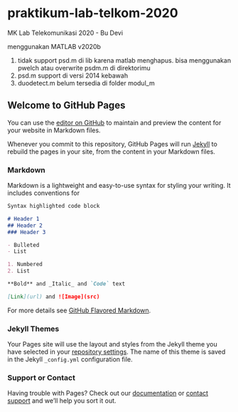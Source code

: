 # praktikum-lab-telkom-2020
MK Lab Telekomunikasi 2020 - Bu Devi

menggunakan MATLAB v2020b
1. tidak support psd.m di lib karena matlab menghapus. bisa menggunakan pwelch atau overwrite psdm.m di direktorimu
2. psd.m support di versi 2014 kebawah
3. duodetect.m belum tersedia di folder modul_m

## Welcome to GitHub Pages

You can use the [editor on GitHub](https://github.com/vitoatmo/matlab-praktikum-lab-telkom-2020/edit/gh-pages/index.md) to maintain and preview the content for your website in Markdown files.

Whenever you commit to this repository, GitHub Pages will run [Jekyll](https://jekyllrb.com/) to rebuild the pages in your site, from the content in your Markdown files.

### Markdown

Markdown is a lightweight and easy-to-use syntax for styling your writing. It includes conventions for

```markdown
Syntax highlighted code block

# Header 1
## Header 2
### Header 3

- Bulleted
- List

1. Numbered
2. List

**Bold** and _Italic_ and `Code` text

[Link](url) and ![Image](src)
```

For more details see [GitHub Flavored Markdown](https://guides.github.com/features/mastering-markdown/).

### Jekyll Themes

Your Pages site will use the layout and styles from the Jekyll theme you have selected in your [repository settings](https://github.com/vitoatmo/matlab-praktikum-lab-telkom-2020/settings). The name of this theme is saved in the Jekyll `_config.yml` configuration file.

### Support or Contact

Having trouble with Pages? Check out our [documentation](https://docs.github.com/categories/github-pages-basics/) or [contact support](https://github.com/contact) and we’ll help you sort it out.
